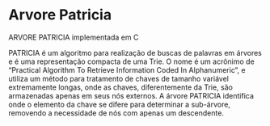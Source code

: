 # Arvore Patricia
 ARVORE PATRICIA implementada em C

PATRICIA é um algoritmo para realização de buscas de palavras em árvores e é uma representação compacta de uma Trie. O nome é um
acrônimo de “Practical Algorithm To Retrieve Information Coded In Alphanumeric”, e utiliza um método para tratamento de
chaves de tamanho variável extremamente longas, onde as chaves, diferentemente da Trie, são armazenadas apenas em seus nós
externos. A árvore PATRICIA identifica onde o elemento da chave se difere para determinar a sub-árvore, removendo a
necessidade de nós com apenas um descendente.
